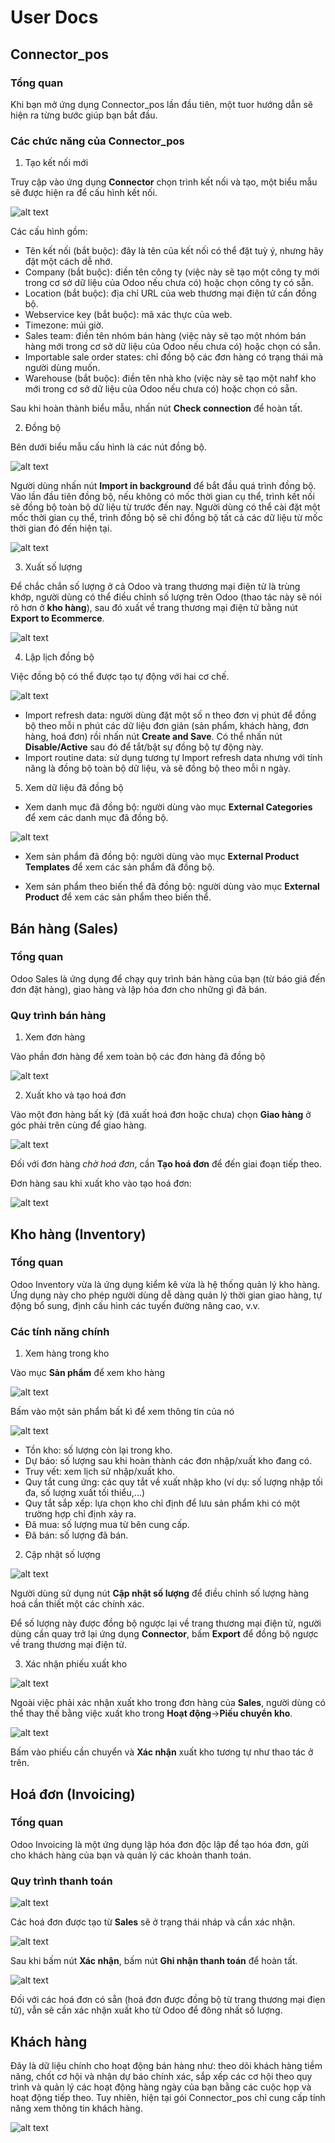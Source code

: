 # **User Docs**

## **Connector_pos**

### Tổng quan

Khi bạn mở ứng dụng Connector_pos lần đầu tiên, một tuor hướng dẫn sẽ hiện ra từng bước giúp bạn bắt đầu.

### Các chức năng của Connector_pos
1. Tạo kết nối mới

Truy cập vào ứng dụng **Connector** chọn trình kết nối và tạo, một biểu mẫu sẽ được hiện ra để cấu hình kết nối.

![alt text](img/config.png)

Các cấu hình gồm:

- Tên kết nối (bắt buộc): đây là tên của kết nối có thể đặt tuỳ ý, nhưng hãy đặt một cách dễ nhớ.
- Company (bắt buộc): điền tên công ty (việc này sẽ tạo một công ty mới trong cơ sở dữ liệu của Odoo nếu chưa có) hoặc chọn công ty có sẵn.
- Location (bắt buộc): địa chỉ URL của web thương mại điện tử cần đồng bộ.
- Webservice key (bắt buộc): mã xác thực của web.
- Timezone: múi giờ.
- Sales team: điền tên nhóm bán hàng (việc này sẽ tạo một nhóm bán hàng mới trong cơ sở dữ liệu của Odoo nếu chưa có) hoặc chọn có sẵn.
- Importable sale order states: chỉ đồng bộ các đơn hàng có trạng thái mà người dùng muốn.
- Warehouse (bắt buộc): điền tên nhà kho (việc này sẽ tạo một nahf kho mới trong cơ sở dữ liệu của Odoo nếu chưa có) hoặc chọn có sẵn.

Sau khi hoàn thành biểu mẫu, nhấn nút **Check connection** để hoàn tất.

2. Đồng bộ

Bên dưới biểu mẫu cấu hình là các nút đồng bộ.

![alt text](img/import.png)

Người dùng nhấn nút **Import in background** để bắt đầu quá trình đồng bộ. Vào lần đầu tiên đồng bộ, nếu không có mốc thời gian cụ thể, trình kết nối sẽ đồng bộ toàn bộ dữ liệu từ trước đến nay. Người dùng có thể cài đặt một mốc thời gian cụ thể, trình đồng bộ sẽ chỉ đồng bộ tất cả các dữ liệu từ mốc thời gian đó đến hiện tại.

![alt text](img/settimeimport.png)

3. Xuất số lượng

Để chắc chắn số lượng ở cả Odoo và trang thương mại điện tử là trùng khớp, người dùng có thể điều chỉnh số lượng trên Odoo (thao tác này sẽ nói rõ hơn ở **kho hàng**), sau đó xuất về trang thương mại điện tử bằng nút **Export to Ecommerce**.

![alt text](img/export.png)

4. Lập lịch đồng bộ

Việc đồng bộ có thể được tạo tự động với hai cơ chế.

![alt text](img/autoimport.png)

- Import refresh data: người dùng đặt một số n theo đơn vị phút để đồng bộ theo mỗi n phút các dữ liệu đơn giản (sản phẩm, khách hàng, đơn hàng, hoá đơn) rồi nhấn nút **Create and Save**. Có thể nhấn nút **Disable/Active** sau đó để tắt/bật sự đồng bộ tự động này.
- Import routine data: sử dụng tương tự Import refresh data nhưng với tính năng là đồng bộ toàn bộ dữ liệu, và sẽ đồng bộ theo mỗi n ngày.

5. Xem dữ liệu đã đồng bộ

- Xem danh mục đã đồng bộ: người dùng vào mục **External Categories** để xem các danh mục đã đồng bộ.

![alt text](img/viewcate.png)

- Xem sản phẩm đã đồng bộ: người dùng vào mục **External Product Templates** để xem các sản phẩm đã đồng bộ.

- Xem sản phẩm theo biến thể đã đồng bộ: người dùng vào mục **External Product** để xem các sản phẩm theo biến thể.

## **Bán hàng (Sales)**

### Tổng quan

Odoo Sales là ứng dụng để chạy quy trình bán hàng của bạn (từ báo giá đến đơn đặt hàng), giao hàng và lập hóa đơn cho những gì đã bán.

### Quy trình bán hàng

1. Xem đơn hàng

Vào phần đơn hàng để xem toàn bộ các đơn hàng đã đồng bộ

![alt text](img/allorder.png)

2. Xuất kho và tạo hoá đơn

Vào một đơn hàng bất kỳ (đã xuất hoá đơn hoặc chưa) chọn **Giao hàng** ở góc phải trên cùng để giao hàng.

![alt text](img/order.png)

Đối với đơn hàng *chờ hoá đơn*, cần **Tạo hoá đơn** để đến giai đoạn tiếp theo.

Đơn hàng sau khi xuất kho vào tạo hoá đơn:

![alt text](img/ordertoinvoice.png)

## **Kho hàng (Inventory)**

### Tổng quan

Odoo Inventory vừa là ứng dụng kiểm kê vừa là hệ thống quản lý kho hàng. Ứng dụng này cho phép người dùng dễ dàng quản lý thời gian giao hàng, tự động bổ sung, định cấu hình các tuyến đường nâng cao, v.v.

### Các tính năng chính

1. Xem hàng trong kho

Vào mục **Sản phẩm** để xem kho hàng

![alt text](img/viewproduct.png)

Bấm vào một sản phẩm bất kì để xem thông tin của nó

![alt text](img/specproduct.png)

- Tồn kho: số lượng còn lại trong kho.
- Dự báo: số lượng sau khi hoàn thành các đơn nhập/xuất kho đang có.
- Truy vết: xem lịch sử nhập/xuất kho.
- Quy tắt cung ứng: các quy tắt về xuất nhập kho (ví dụ: số lượng nhập tối đa, số lượng xuất tối thiểu,...)
- Quy tắt sắp xếp: lựa chọn kho chỉ định để lưu sản phẩm khi có một trường hợp chỉ định xảy ra.
- Đã mua: số lượng mua từ bên cung cấp.
- Đã bán: số lượng đã bán.

2. Cập nhật số lượng

![alt text](img/addquant.png)

Người dùng sử dụng nút **Cập nhật số lượng** để điều chỉnh số lượng hàng hoá cần thiết một các chính xác.

Để số lượng này được đồng bộ ngược lại về trang thương mại điện tử, người dùng cần quay trở lại ứng dụng **Connector**, bấm **Export** để đồng bộ ngược về trang thương mại điện tử.

3. Xác nhận phiếu xuất kho

![alt text](img/xuatkho.png)

Ngoài việc phải xác nhận xuất kho trong đơn hàng của **Sales**, người dùng có thể thay thế bằng việc xuất kho trong **Hoạt động**->**Piếu chuyển kho**.

![alt text](img/phieuchuyenkho.png)

Bấm vào phiếu cần chuyển và **Xác nhận** xuất kho tương tự như thao tác ở trên.

## **Hoá đơn (Invoicing)**

### Tổng quan

Odoo Invoicing là một ứng dụng lập hóa đơn độc lập để tạo hóa đơn, gửi cho khách hàng của bạn và quản lý các khoản thanh toán.

### Quy trình thanh toán

![alt text](img/viewinvoice.png)

Các hoá đơn được tạo từ **Sales** sẽ ở trạng thái nháp và cần xác nhận.

![alt text](img/draftinvoice.png)

Sau khi bấm nút **Xác nhận**, bấm nút **Ghi nhận thanh toán** để hoàn tất.

![alt text](img/postedinvoice.png)

Đối với các hoá đơn có sẵn (hoá đơn được đồng bộ từ trang thương mại điẹn tử), vẫn sẽ cần xác nhận xuất kho từ Odoo để đông nhất số lượng.

## **Khách hàng**

Đây là dữ liệu chính cho hoạt động bán hàng như: theo dõi khách hàng tiềm năng, chốt cơ hội và nhận dự báo chính xác, sắp xếp các cơ hội theo quy trình và quản lý các hoạt động hàng ngày của bạn bằng các cuộc họp và hoạt động tiếp theo. Tuy nhiên, hiện tại gói Connector_pos chỉ cung cấp tính năng xem thông tin khách hàng.

![alt text](img/viewcustommer.png)